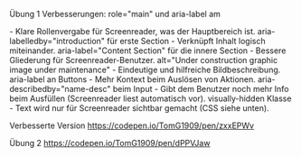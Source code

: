 Übung 1
Verbesserungen:
role="main" und aria-label am <main> - Klare Rollenvergabe für Screenreader, was der Hauptbereich ist.
aria-labelledby="introduction" für erste Section - Verknüpft Inhalt logisch miteinander.
aria-label="Content Section" für die innere Section - Bessere Gliederung für Screenreader-Benutzer.
alt="Under construction graphic image under maintenance" - Eindeutige und hilfreiche Bildbeschreibung.
aria-label an Buttons - Mehr Kontext beim Auslösen von Aktionen.
aria-describedby="name-desc" beim Input - Gibt dem Benutzer noch mehr Info beim Ausfüllen (Screenreader liest automatisch vor).
visually-hidden Klasse - Text wird nur für Screenreader sichtbar gemacht (CSS siehe unten).

Verbesserte Version
https://codepen.io/TomG1909/pen/zxxEPWv

Übung 2
https://codepen.io/TomG1909/pen/dPPVJaw
